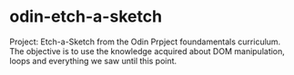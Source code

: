 # odin-etch-a-sketch

Project: Etch-a-Sketch from the Odin Prpject foundamentals curriculum. The objective is to use the knowledge acquired about DOM manipulation, loops and everything we saw until this point.